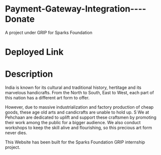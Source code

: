 # Payment-Gateway-Integration----Donate
A project under GRIP for Sparks Foundation
# Deployed Link

# Description
India is known for its cultural and traditional history, hertitage and its marvelous handicrafts. From the North to South, East to West, each part of this nation has a different art form to offer.

However, due to massive industrialization and factory production of cheap goods, these age old arts and candicrafts are unable to hold up.
S
We at Pehchaan are dedicated to uplift and support these craftsmen by promoting their work  among the public for a bigger audience. We also conduct workshops to keep the skill alive and flourishing, so this precious art form never dies.

This Website has been built for the Sparks Foundation GRIP internship project.

